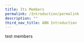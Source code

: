 ```yaml
---
title: Its Members
permalink: /Introduction/permalink
description: ""
third_nav_title: ABN Introduction
---
```

test members